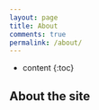 ```yaml
---
layout: page
title: About
comments: true
permalink: /about/
---
```


* content
{:toc}

## About the site

